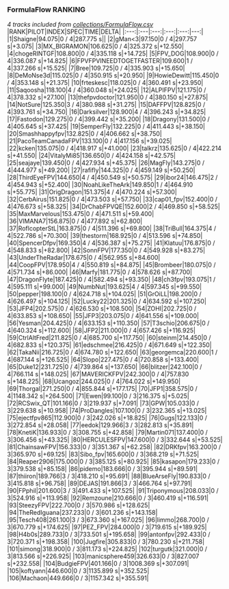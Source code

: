 ### FormulaFlow RANKING
*4 tracks included from [collections/FormulaFlow.csv](/collections/FormulaFlow.csv)*
|RANK|PILOT|INDEX|SPEC|TIME|DELTA|
|:---:|:---|:---:|:---:|:---:|---:|
|1|Shaigne|94.075|0 / 4|287.775 s||
|2|gMan&lt;3|97.150|0 / 4|297.757 s|+3.075|
|3|MX_BIGRAMON|106.625|0 / 4|325.372 s|+12.550|
|4|chogeRINTGF|108.800|0 / 4|335.118 s|+14.725|
|5|FPV_DOG|108.900|0 / 4|336.087 s|+14.825|
|6|FPVFPVINEEDTOGETFASTER|109.600|1 / 4|337.266 s|+15.525|
|7|Bree|109.725|0 / 4|335.903 s|+15.650|
|8|DeMoNse3d|115.025|0 / 4|350.915 s|+20.950|
|9|HowieDewitt|115.450|0 / 4|353.148 s|+21.375|
|10|frteskesc|118.025|0 / 4|360.491 s|+23.950|
|11|Saqoosha|118.100|4 / 4|360.048 s|+24.025|
|12|ALPIFPV|121.175|0 / 4|378.332 s|+27.100|
|13|thefpvdoctor|121.950|0 / 4|380.150 s|+27.875|
|14|NotSure|125.350|3 / 4|380.988 s|+31.275|
|15|DAFFPV|128.825|0 / 4|393.761 s|+34.750|
|16|Darksilver|128.900|4 / 4|396.243 s|+34.825|
|17|Fastodon|129.275|0 / 4|399.442 s|+35.200|
|18|Dragony|131.500|0 / 4|405.645 s|+37.425|
|19|SemperFly|132.225|0 / 4|411.443 s|+38.150|
|20|Smashhappyfpv|132.825|0 / 4|406.662 s|+38.750|
|21|PacoTeamCanadaFPV|133.100|0 / 4|417.156 s|+39.025|
|22|kcken|135.075|0 / 4|418.917 s|+41.000|
|23|talkrz|135.625|0 / 4|422.214 s|+41.550|
|24|VitalyMi85|136.650|0 / 4|424.158 s|+42.575|
|25|seajaye|139.450|0 / 4|427.934 s|+45.375|
|26|MagFly|143.275|0 / 4|444.977 s|+49.200|
|27|rafifly|144.325|0 / 4|459.149 s|+50.250|
|28|ThirdEyeFPV|144.650|4 / 4|450.549 s|+50.575|
|29|ibor24|146.475|2 / 4|454.943 s|+52.400|
|30|NoahLikeTheArk|149.850|1 / 4|464.910 s|+55.775|
|31|OrigDragon|151.375|4 / 4|470.224 s|+57.300|
|32|CerbAirus|151.825|0 / 4|473.503 s|+57.750|
|33|cap01_fpv|152.400|0 / 4|476.673 s|+58.325|
|34|DrChabFPVQE|152.600|2 / 4|469.850 s|+58.525|
|35|MaxMarvelous|153.475|0 / 4|471.511 s|+59.400|
|36|VIMANA7|156.875|0 / 4|477.892 s|+62.800|
|37|RoflcopterStL|163.875|0 / 4|511.396 s|+69.800|
|38|TriBull|164.375|4 / 4|522.786 s|+70.300|
|39|thestorm|168.925|0 / 4|513.596 s|+74.850|
|40|SpencerDfpv|169.350|4 / 4|536.387 s|+75.275|
|41|Klatuu|176.875|0 / 4|548.833 s|+82.800|
|42|SonnFPV|177.350|0 / 4|549.928 s|+83.275|
|43|UnderTheRadar|178.675|0 / 4|562.955 s|+84.600|
|44|CoopFPV|178.950|4 / 4|550.819 s|+84.875|
|45|Brombeer|180.075|0 / 4|571.734 s|+86.000|
|46|Marfy|181.775|0 / 4|578.626 s|+87.700|
|47|DragonFlyte|187.425|0 / 4|582.494 s|+93.350|
|48|ch3fpv|193.075|1 / 4|595.111 s|+99.000|
|49|NumbNut|193.625|4 / 4|597.345 s|+99.550|
|50|pepper|198.100|0 / 4|624.718 s|+104.025|
|51|GrOiLL|198.200|0 / 4|626.497 s|+104.125|
|52|Lucky22|201.325|0 / 4|634.592 s|+107.250|
|53|JFP4|202.575|0 / 4|626.530 s|+108.500|
|54|ZOHI|202.725|0 / 4|633.853 s|+108.650|
|55|JFP3|203.075|0 / 4|641.556 s|+109.000|
|56|Yesman|204.425|0 / 4|633.153 s|+110.350|
|57|T3schio|206.675|0 / 4|640.324 s|+112.600|
|58|JFP2|211.000|0 / 4|657.426 s|+116.925|
|59|CtrlAltFred|211.825|0 / 4|685.700 s|+117.750|
|60|steinm|214.450|0 / 4|682.833 s|+120.375|
|61|edschmee|216.425|0 / 4|671.649 s|+122.350|
|62|TakaNii|216.725|0 / 4|674.780 s|+122.650|
|63|georgemca|220.600|1 / 4|687.144 s|+126.525|
|64|Slopo|227.475|0 / 4|720.858 s|+133.400|
|65|Duke12|231.725|0 / 4|739.864 s|+137.650|
|66|blitzer|242.100|0 / 4|766.114 s|+148.025|
|67|MAVERICKFPV|242.300|0 / 4|757.830 s|+148.225|
|68|Ucangoz|244.025|0 / 4|764.022 s|+149.950|
|69|Thorgal|271.250|0 / 4|855.844 s|+177.175|
|70|JFP1|358.575|0 / 4|1148.342 s|+264.500|
|71|Ewen|99.100|0 / 3|216.375 s|+5.025|
|72|RCSwix_QT|101.166|0 / 3|219.937 s|+7.091|
|73|GPW|105.033|0 / 3|229.638 s|+10.958|
|74|ProDangles|107.100|0 / 3|232.365 s|+13.025|
|75|ejectfpv865|112.900|0 / 3|242.026 s|+18.825|
|76|Gugs|122.133|0 / 3|272.854 s|+28.058|
|77|eedok|129.966|3 / 3|282.813 s|+35.891|
|78|KnetiK|136.933|0 / 3|308.755 s|+42.858|
|79|Martin071|137.400|0 / 3|306.456 s|+43.325|
|80|HERCULESFPV|147.600|0 / 3|332.644 s|+53.525|
|81|ChainsawFPV|156.333|0 / 3|351.367 s|+62.258|
|82|DRKfpv|163.200|0 / 3|365.970 s|+69.125|
|83|Sibo_fpv|165.600|0 / 3|368.219 s|+71.525|
|84|Reaper2906|175.000|0 / 3|385.125 s|+80.925|
|85|kasapon|179.233|0 / 3|379.538 s|+85.158|
|86|pidemo|183.666|0 / 3|395.944 s|+89.591|
|87|thiiron|189.766|3 / 3|418.210 s|+95.691|
|88|BlueArseFly|190.833|0 / 3|415.818 s|+96.758|
|89|DEJAS|191.866|3 / 3|466.764 s|+97.791|
|90|FPphil|201.600|3 / 3|491.433 s|+107.525|
|91|Triponymous|208.033|0 / 3|524.916 s|+113.958|
|92|Remzoune|210.666|0 / 3|460.419 s|+116.591|
|93|SteezyFPV|222.700|0 / 3|570.986 s|+128.625|
|94|TheRedIguana|237.233|0 / 3|601.236 s|+143.158|
|95|Tesch408|261.100|3 / 3|673.360 s|+167.025|
|96|limmo|268.700|0 / 3|670.779 s|+174.625|
|97|PEZ_FPV|284.000|0 / 3|719.615 s|+189.925|
|98|H4b0s|289.733|0 / 3|733.501 s|+195.658|
|99|antonfpv|292.433|0 / 3|720.371 s|+198.358|
|100|Jugfire|305.833|0 / 3|780.230 s|+211.758|
|101|simong|318.900|0 / 3|811.173 s|+224.825|
|102|turgutk|321.000|0 / 3|813.566 s|+226.925|
|103|manicsphere459|326.633|0 / 3|827.007 s|+232.558|
|104|BudgieFPV|401.166|0 / 3|1008.369 s|+307.091|
|105|koftyann|446.600|0 / 3|1135.899 s|+352.525|
|106|Machaon|449.666|0 / 3|1157.342 s|+355.591|
